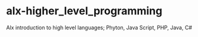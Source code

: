 # alx-higher_level_programming
Alx introduction to high level languages; Phyton, Java Script,  PHP, Java, C#
